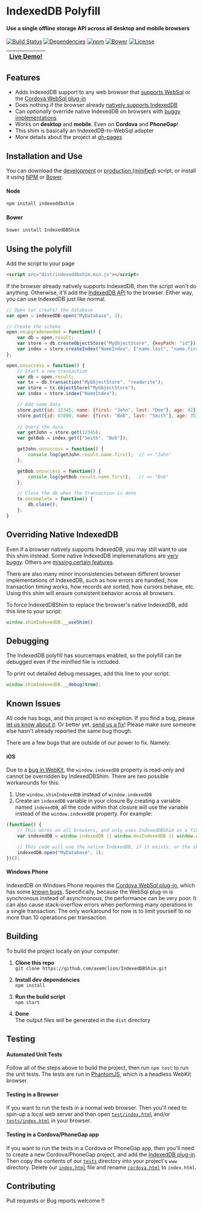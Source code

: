 IndexedDB Polyfill
================================
#### Use a single offline storage API across all desktop and mobile browsers

[![Build Status](https://img.shields.io/travis/axemclion/IndexedDBShim.svg)](https://travis-ci.org/axemclion/IndexedDBShim)
[![Dependencies](https://img.shields.io/david/dev/axemclion/indexeddbshim.svg)](https://david-dm.org/axemclion/indexeddbshim)
[![npm](http://img.shields.io/npm/v/indexeddbshim.svg)](https://www.npmjs.com/package/indexeddbshim)
[![Bower](http://img.shields.io/bower/v/IndexedDBShim.svg)](http://bower.io/search/?q=IndexedDBShim)
[![License](https://img.shields.io/npm/l/indexeddbshim.svg)](LICENSE-APACHE)

|[Live Demo!](http://nparashuram.com/IndexedDBShim/tests/index.html?useShim=true)
|------------------------------------------------------------


Features
--------------------------
* Adds IndexedDB support to any web browser that [supports WebSql](http://caniuse.com/#search=websql) or the [Cordova WebSql plug-in](http://plugins.cordova.io/#/package/com.msopentech.websql)
* Does nothing if the browser already [natively supports IndexedDB](http://caniuse.com/#search=indexeddb)
* Can _optionally_ override native IndexedDB on browsers with [buggy implementations](http://www.raymondcamden.com/2014/9/25/IndexedDB-on-iOS-8--Broken-Bad)
* Works on __desktop__ and __mobile__.  Even on __Cordova__ and __PhoneGap__!
* This shim is basically an IndexedDB-to-WebSql adapter
* More details about the project at [gh-pages](http://nparashuram.com/IndexedDBShim)


Installation and Use
--------------------------
You can download the [development](https://raw.githubusercontent.com/axemclion/IndexedDBShim/master/dist/indexeddbshim.js) or [production (minified)](https://raw.githubusercontent.com/axemclion/IndexedDBShim/master/dist/indexeddbshim.min.js) script, or install it using [NPM](https://docs.npmjs.com/getting-started/what-is-npm) or [Bower](http://bower.io/).

#### Node
````bash
npm install indexeddbshim
````

#### Bower
````bash
bower install IndexedDBShim
````


Using the polyfill
--------------------------
Add the script to your page

````html
<script src="dist/indexeddbshim.min.js"></script>
````

If the browser already natively supports IndexedDB, then the script won't do anything.  Otherwise, it'll add the [IndexedDB API](https://developer.mozilla.org/en-US/docs/Web/API/IndexedDB_API) to the browser.   Either way, you can use IndexedDB just like normal.

````javascript
// Open (or create) the database
var open = indexedDB.open("MyDatabase", 1);

// Create the schema
open.onupgradeneeded = function() {
    var db = open.result;
    var store = db.createObjectStore("MyObjectStore", {keyPath: "id"});
    var index = store.createIndex("NameIndex", ["name.last", "name.first"]);
};

open.onsuccess = function() {
    // Start a new transaction
    var db = open.result;
    var tx = db.transaction("MyObjectStore", "readwrite");
    var store = tx.objectStore("MyObjectStore");
    var index = store.index("NameIndex");

    // Add some data
    store.put({id: 12345, name: {first: "John", last: "Doe"}, age: 42});
    store.put({id: 67890, name: {first: "Bob", last: "Smith"}, age: 35});
    
    // Query the data
    var getJohn = store.get(12345);
    var getBob = index.get(["Smith", "Bob"]);

    getJohn.onsuccess = function() {
        console.log(getJohn.result.name.first);  // => "John"
    };

    getBob.onsuccess = function() {
        console.log(getBob.result.name.first);   // => "Bob"
    };

    // Close the db when the transaction is done
    tx.oncomplete = function() {
        db.close();
    };
}
````


Overriding Native IndexedDB
--------------------------
Even if a browser natively supports IndexedDB, you may still want to use this shim instead.  Some native IndexedDB implemenatations are [very buggy](http://www.raymondcamden.com/2014/9/25/IndexedDB-on-iOS-8--Broken-Bad).  Others are [missing certain features](http://codepen.io/cemerick/pen/Itymi).  

There are also many minor inconsistencies between different browser implementations of IndexedDB, such as how errors are handled, how transaction timing works, how records are sorted, how cursors behave, etc.  Using this shim will ensure consistent behavior across all browsers.

To force IndexedDBShim to replace the browser's native IndexedDB, add this line to your script:

````javascript
window.shimIndexedDB.__useShim()
````


Debugging
--------------------------
The IndexedDB polyfill has sourcemaps enabled, so the polyfill can be debugged even if the minified file is included. 

To print out detailed debug messages, add this line to your script:

````javascript
window.shimIndexedDB.__debug(true);
````


Known Issues
--------------------------
All code has bugs, and this project is no exception.  If you find a bug, please [let us know about it](https://github.com/axemclion/IndexedDBShim/issues).  Or better yet, [send us a fix](https://github.com/axemclion/IndexedDBShim/pulls)!   Please make sure someone else hasn't already reported the same bug though.

There are a few bugs that are outside of our power to fix.  Namely:

#### iOS
Due to a [bug in WebKit](https://bugs.webkit.org/show_bug.cgi?id=137034), the `window.indexedDB` property is read-only and cannot be overridden by IndexedDBShim.  There are two possible workarounds for this:

1. Use `window.shimIndexedDB` instead of `window.indexedDB` 
2. Create an `indexedDB` variable in your closure
By creating a variable named `indexedDB`, all the code within that closure will use the variable instead of the `window.indexedDB` property.  For example:

````javascript
(function() {
    // This works on all browsers, and only uses IndexedDBShim as a final fallback 
    var indexedDB = window.indexedDB || window.mozIndexedDB || window.webkitIndexedDB || window.msIndexedDB || window.shimIndexedDB;

    // This code will use the native IndexedDB, if it exists, or the shim otherwise
    indexedDB.open("MyDatabase", 1);
})();
````

#### Windows Phone
IndexedDB on Windows Phone requires the [Cordova WebSql plug-in](http://plugins.cordova.io/#/package/com.msopentech.websql), which has some [known bugs](https://code.google.com/p/csharp-sqlite/issues/list).  Specifically, because the WebSql plug-in is synchronous instead of asynchronous, the performance can be very poor.  It can also cause stack-overflow errors when performing many operations in a single transaction.  The only workaround for now is to limit yourself to no more than 10 operations per transaction.


Building
--------------------------
To build the project locally on your computer:

1. __Clone this repo__<br>
`git clone https://github.com/axemclion/IndexedDBShim.git`

2. __Install dev dependencies__<br>
`npm install`

3. __Run the build script__<br>
`npm start`

4. __Done__<br>
The output files will be generated in the `dist` directory


Testing
--------------------------

#### Automated Unit Tests
Follow all of the steps above to build the project, then run `npm test` to run the unit tests.  The tests are run in [PhantomJS](http://phantomjs.org/), which is a headless WebKit browser.

#### Testing in a Browser
If you want to run the tests in a normal web browser. Then you'll need to spin-up a local web server and then open [`test/index.html`](https://github.com/axemclion/IndexedDBShim/blob/master/test/index.html) and/or [`tests/index.html`](https://github.com/axemclion/IndexedDBShim/blob/master/tests/index.html) in your browser.

#### Testing in a Cordova/PhoneGap app
If you want to run the tests in a Cordova or PhoneGap app, then you'll need to create a new Cordova/PhoneGap project, and add the [IndexedDB plug-in](http://plugins.cordova.io/#/package/com.msopentech.indexeddb).   Then copy the contents of our [`tests`](https://github.com/axemclion/IndexedDBShim/tree/master/tests) directory into your project's `www` directory.   Delete our [`index.html`](https://github.com/axemclion/IndexedDBShim/blob/master/tests/index.html) file and rename [`cordova.html`](https://github.com/axemclion/IndexedDBShim/blob/master/tests/cordova.html) to `index.html`.


Contributing
--------------------------
Pull requests or Bug reports welcome !!

